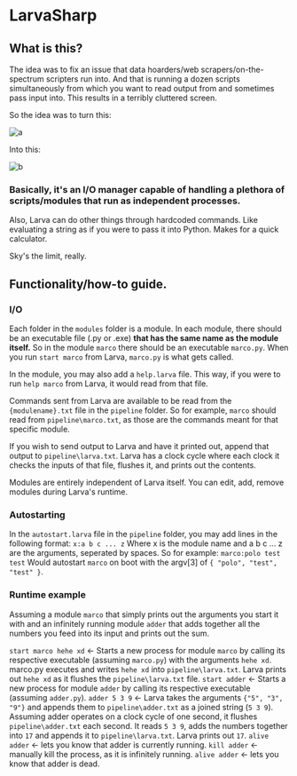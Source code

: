 # LarvaSharp

## What is this?

The idea was to fix an issue that data hoarders/web scrapers/on-the-spectrum scripters run into. And that is running a dozen scripts simultaneously from which you want to read output from and sometimes pass input into. This results in a terribly cluttered screen.

So the idea was to turn this:

![a](https://i.imgur.com/EuM69JF.gif)

Into this:

![b](https://i.imgur.com/upqs7pl.gif)

### Basically, it's an I/O manager capable of handling a plethora of scripts/modules that run as independent processes.

Also, Larva can do other things through hardcoded commands. Like evaluating a string as if you were to pass it into Python. Makes for a quick calculator.

Sky's the limit, really.

## Functionality/how-to guide.

### I/O

Each folder in the `modules` folder is a module. In each module, there should be an executable file (.py or .exe) **that has the same name as the module itself.** So in the module `marco` there should be an executable `marco.py`. When you run `start marco` from Larva, `marco.py` is what gets called.

In the module, you may also add a `help.larva` file. This way, if you were to run `help marco` from Larva, it would read from that file.

Commands sent from Larva are available to be read from the `{modulename}.txt` file in the `pipeline` folder. So for example, `marco` should read from `pipeline\marco.txt`, as those are the commands meant for that specific module.

If you wish to send output to Larva and have it printed out, append that output to `pipeline\larva.txt`. Larva has a clock cycle where each clock it checks the inputs of that file, flushes it, and prints out the contents.

Modules are entirely independent of Larva itself. You can edit, add, remove modules during Larva's runtime.

### Autostarting

In the `autostart.larva` file in the `pipeline` folder, you may add lines in the following format:
`x:a b c ... z`
Where x is the module name and a b c ... z are the arguments, seperated by spaces. So for example:
`marco:polo test test`
Would autostart `marco` on boot with the argv[3] of `{ "polo", "test", "test" }`.

### Runtime example

Assuming a module `marco` that simply prints out the arguments you start it with and an infinitely running module `adder` that adds together all the numbers you feed into its input and prints out the sum.

`start marco hehe xd` <- Starts a new process for module `marco` by calling its respective executable (assuming `marco.py`) with the arguments `hehe xd`.
marco.py executes and writes `hehe xd` into `pipeline\larva.txt`.
Larva prints out `hehe xd` as it flushes the `pipeline\larva.txt` file.
`start adder` <- Starts a new process for module `adder` by calling its respective executable (assuming `adder.py`).
`adder 5 3 9` <- Larva takes the arguments `{"5", "3", "9"}` and appends them to `pipeline\adder.txt` as a joined string (`5 3 9`).
Assuming adder operates on a clock cycle of one second, it flushes `pipeline\adder.txt` each second. It reads `5 3 9`, adds the numbers together into `17` and appends it to `pipeline\larva.txt`.
Larva prints out `17`.
`alive adder` <- lets you know that adder is currently running.
`kill adder` <- manually kill the process, as it is infinitely running.
`alive adder` <- lets you know that adder is dead.
